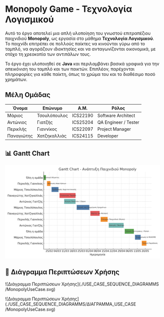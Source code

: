 # Monopoly Game - Τεχνολογία Λογισμικού

Αυτό το έργο αποτελεί μια απλή υλοποίηση του γνωστού επιτραπέζιου παιχνιδιού **Monopoly**, ως εργασία στο μάθημα **Τεχνολογία Λογισμικού**. Το παιχνίδι επιτρέπει σε πολλούς παίκτες να κινούνται γύρω από το ταμπλό, να αγοράζουν ιδιοκτησίες και να ανταγωνίζονται οικονομικά, με στόχο τη χρεοκοπία των αντιπάλων τους.

Το έργο έχει υλοποιηθεί σε **Java** και περιλαμβάνει βασικά γραφικά για την απεικόνιση του ταμπλό και των παικτών. Επιπλέον, παρέχονται πληροφορίες για κάθε παίκτη, όπως το χρώμα του και το διαθέσιμο ποσό χρημάτων.

## Μέλη Ομάδας

| Όνομα        | Επώνυμο           | Α.Μ.     | Ρόλος                     |
|--------------|-------------------|----------|----------------------------|
| Μάριος       | Τσουλόπουλος      | ICS22190 | Software Architect         |
| Αντώνιος     | Γιατζής           | ICS25204 | QA Engineer / Tester       |
| Περικλής     | Γιαννίκος         | ICS22097 | Project Manager            |
| Παναγιώτης   | Χατζηκαλλιάς      | ICS24115 | Developer                  |

## 📊 Gantt Chart

![Gantt Chart](./images/gantt_chart.png)

## 🧩 Διάγραμμα Περιπτώσεων Χρήσης

![Διάγραμμα Περιπτώσεων Χρήσης](./USE_CASE_SEQUENCE_DIAGRAMMS
/MonopolyUseCase.svg)

![Διάγραμμα Περιπτώσεων Χρήσης](./USE_CASE_SEQUENCE_DIAGRAMMS/ΔΙΑΓΡΑΜΜΑ_USE_CASE
/MonopolyUseCase.svg)
